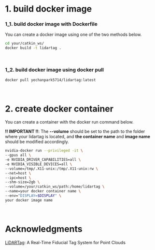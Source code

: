 # 1. build docker image


### 1_1. build docker image with Dockerfile
You can create a docker image using one of the two methods below.

```bash
cd your/catkin_ws/
docker build -t lidartag .
```
<br/>

### 1_2. build docker image using docker pull

```bash
docker pull yechanpark5714/lidartag:latest
```
<br/>


    
# 2. create docker container
You can create a container with the docker run command below.


**!! IMPORTANT !!**: The **--volume** should be set to the path to the folder where your lidartag is located, and **the container name** and **image name** should be modified accordingly.

```bash
nvidia-docker run --privileged -it \
--gpus all \
-e NVIDIA_DRIVER_CAPABILITIES=all \
-e NVIDIA_VISIBLE_DEVICES=all \
--volume=/tmp/.X11-unix:/tmp/.X11-unix:rw \
--net=host \
--ipc=host \
--shm-size=2gb \
--volume=/your/catkin_ws/path:/home/lidartag \
--name=your docker container name \
--env="DISPLAY=$DISPLAY" \
your docker image name
```


<br/>

# Acknowledgments
[LiDARTag](https://github.com/UMich-BipedLab/LiDARTag.git): A Real-Time Fiducial Tag System for Point Clouds
